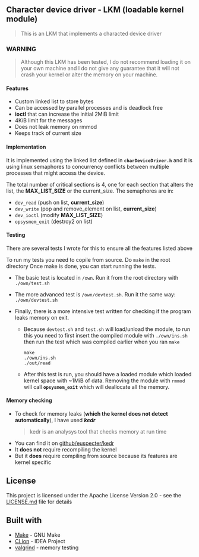 ## Character device driver - LKM (loadable kernel module)
> This is an LKM that implements a characted device driver

### __WARNING__
>Although this LKM has been tested, I do not recommend loading it on your own machine and I do not give any guarantee that it will not crash your kernel or alter the memory on your machine.

#### Features
- Custom linked list to store bytes
- Can be accessed by parallel processes and is deadlock free
- __ioctl__ that can increase the initial 2MiB limit
- 4KiB limit for the messages
- Does not leak memory on rmmod
- Keeps track of current size

#### Implementation
It is implemented using the linked list defined in __`charDeviceDriver.h`__ and it is using linux semaphores to concurrency conflicts between multiple processes that might access the device.

The total number of critical sections is 4, one for each section that alters the list, the __MAX_LIST_SIZE__ or the current_size.
The semaphores are in:
- `dev_read` (push on list, __current_size__)
- `dev_write` (pop and remove_element on list, __current_size__)
- `dev_ioctl` (modify __MAX_LIST_SIZE__)
- `opsysmem_exit` (destroy2 on list)

#### Testing
There are several tests I wrote for this to ensure all the features listed above

To run my tests you need to copile from source. Do `make` in the root directory
Once make is done, you can start running the tests.

- The basic test is located in `/own`. Run it from the root directory with `./own/test.sh`

- The more advanced test is `/own/devtest.sh`. Run it the same way: `./own/devtest.sh`

- Finally, there is a more intensive test written for checking if the program leaks memory on exit.

    - Because `devtest.sh` and `test.sh` will load/unload the module, to run this you need to first insert the compiled module with `./own/ins.sh` then run the test which was compiled earlier when you ran `make`
        ```shell
        make
        ./own/ins.sh
        ./out/read
        ```

    - After this test is run, you should have a loaded module which loaded kernel space with ~1MiB of data. Removing the module with `rmmod` will call __`opsysmem_exit`__ which will deallocate all the memory.

#### Memory checking
- To check for memory leaks (__which the kernel does not detect automatically__), I have used ___kedr___
    > kedr is an analysys tool that checks memory at run time
- You can find it on [github/euspecter/kedr](https://github.com/euspecter/kedr)
- It __does not__ require recompiling the kernel
- But it __does__ require compiling from source because its features are kernel specific

## License
This project is licensed under the Apache License Version 2.0 - see the [LICENSE.md](LICENSE.md) file for details

## Built with
- [Make](https://www.gnu.org/software/make/manual/make.html) - GNU Make
- [CLion](https://www.jetbrains.com/clion/) - IDEA Project
- [valgrind](https://valgrind.org/) - memory testing